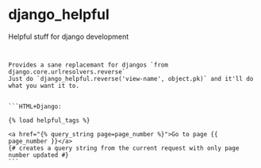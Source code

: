 django_helpful
==============

Helpful stuff for django development
~~~~~~~~~~~~~~~~~~~~~~~~~~~~~~~~~~~~


Provides a sane replacemant for djangos `from django.core.urlresolvers.reverse`
Just do `django_helpful.reverse('view-name', object.pk)` and it'll do what you want it to.


```HTML+Django:

{% load helpful_tags %}

<a href="{% query_string page=page_number %}">Go to page {{ page_number }}</a>
{# creates a query string from the current request with only page number updated #}
```
